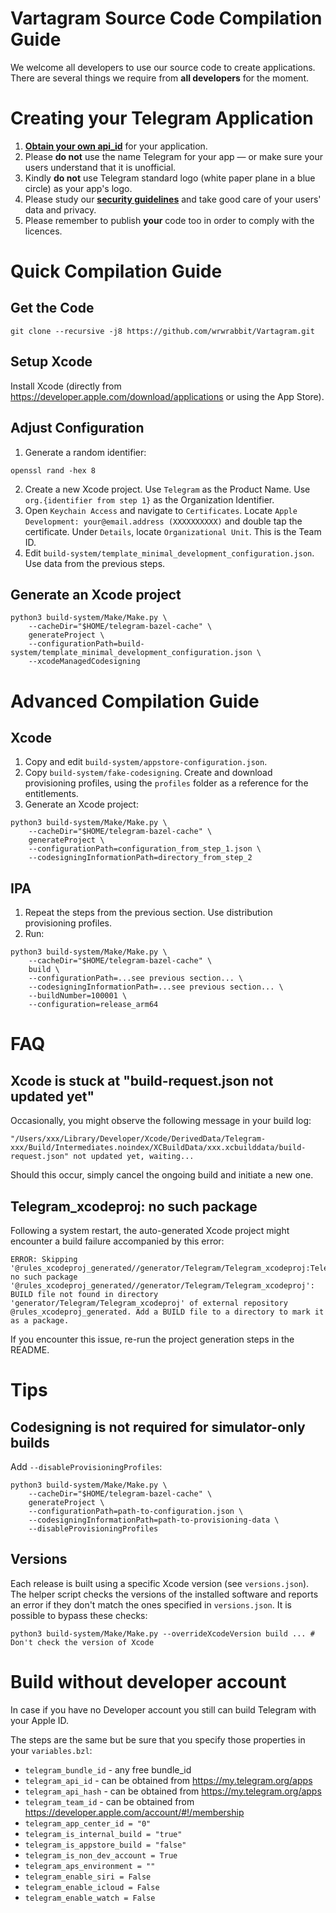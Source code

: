 # Vartagram Source Code Compilation Guide

We welcome all developers to use our source code to create applications.
There are several things we require from **all developers** for the moment.

# Creating your Telegram Application

1. [**Obtain your own api_id**](https://core.telegram.org/api/obtaining_api_id) for your application.
2. Please **do not** use the name Telegram for your app — or make sure your users understand that it is unofficial.
3. Kindly **do not** use Telegram standard logo (white paper plane in a blue circle) as your app's logo.
3. Please study our [**security guidelines**](https://core.telegram.org/mtproto/security_guidelines) and take good care of your users' data and privacy.
4. Please remember to publish **your** code too in order to comply with the licences.

# Quick Compilation Guide

## Get the Code

```
git clone --recursive -j8 https://github.com/wrwrabbit/Vartagram.git
```

## Setup Xcode

Install Xcode (directly from https://developer.apple.com/download/applications or using the App Store).

## Adjust Configuration

1. Generate a random identifier:
```
openssl rand -hex 8
```
2. Create a new Xcode project. Use `Telegram` as the Product Name. Use `org.{identifier from step 1}` as the Organization Identifier.
3. Open `Keychain Access` and navigate to `Certificates`. Locate `Apple Development: your@email.address (XXXXXXXXXX)` and double tap the certificate. Under `Details`, locate `Organizational Unit`. This is the Team ID.
4. Edit `build-system/template_minimal_development_configuration.json`. Use data from the previous steps.

## Generate an Xcode project

```
python3 build-system/Make/Make.py \
    --cacheDir="$HOME/telegram-bazel-cache" \
    generateProject \
    --configurationPath=build-system/template_minimal_development_configuration.json \
    --xcodeManagedCodesigning
```

# Advanced Compilation Guide

## Xcode

1. Copy and edit `build-system/appstore-configuration.json`.
2. Copy `build-system/fake-codesigning`. Create and download provisioning profiles, using the `profiles` folder as a reference for the entitlements.
3. Generate an Xcode project:
```
python3 build-system/Make/Make.py \
    --cacheDir="$HOME/telegram-bazel-cache" \
    generateProject \
    --configurationPath=configuration_from_step_1.json \
    --codesigningInformationPath=directory_from_step_2
```

## IPA

1. Repeat the steps from the previous section. Use distribution provisioning profiles.
2. Run:
```
python3 build-system/Make/Make.py \
    --cacheDir="$HOME/telegram-bazel-cache" \
    build \
    --configurationPath=...see previous section... \
    --codesigningInformationPath=...see previous section... \
    --buildNumber=100001 \
    --configuration=release_arm64
```

# FAQ

## Xcode is stuck at "build-request.json not updated yet"

Occasionally, you might observe the following message in your build log:
```
"/Users/xxx/Library/Developer/Xcode/DerivedData/Telegram-xxx/Build/Intermediates.noindex/XCBuildData/xxx.xcbuilddata/build-request.json" not updated yet, waiting...
```

Should this occur, simply cancel the ongoing build and initiate a new one.

## Telegram_xcodeproj: no such package 

Following a system restart, the auto-generated Xcode project might encounter a build failure accompanied by this error:
```
ERROR: Skipping '@rules_xcodeproj_generated//generator/Telegram/Telegram_xcodeproj:Telegram_xcodeproj': no such package '@rules_xcodeproj_generated//generator/Telegram/Telegram_xcodeproj': BUILD file not found in directory 'generator/Telegram/Telegram_xcodeproj' of external repository @rules_xcodeproj_generated. Add a BUILD file to a directory to mark it as a package.
```

If you encounter this issue, re-run the project generation steps in the README.


# Tips

## Codesigning is not required for simulator-only builds

Add `--disableProvisioningProfiles`:
```
python3 build-system/Make/Make.py \
    --cacheDir="$HOME/telegram-bazel-cache" \
    generateProject \
    --configurationPath=path-to-configuration.json \
    --codesigningInformationPath=path-to-provisioning-data \
    --disableProvisioningProfiles
```

## Versions

Each release is built using a specific Xcode version (see `versions.json`). The helper script checks the versions of the installed software and reports an error if they don't match the ones specified in `versions.json`. It is possible to bypass these checks:

```
python3 build-system/Make/Make.py --overrideXcodeVersion build ... # Don't check the version of Xcode
```

# Build without developer account

In case if you have no Developer account you still can build Telegram with your Apple ID.

The steps are the same but be sure that you specify those properties in your `variables.bzl`:
 - `telegram_bundle_id` - any free bundle_id
 - `telegram_api_id` - can be obtained from https://my.telegram.org/apps
 - `telegram_api_hash` - can be obtained from https://my.telegram.org/apps
 - `telegram_team_id` - can be obtained from https://developer.apple.com/account/#!/membership
 - `telegram_app_center_id = "0"`
 - `telegram_is_internal_build = "true"`
 - `telegram_is_appstore_build = "false"`
 - `telegram_is_non_dev_account = True`
 - `telegram_aps_environment = ""`
 - `telegram_enable_siri = False`
 - `telegram_enable_icloud = False`
 - `telegram_enable_watch = False`
